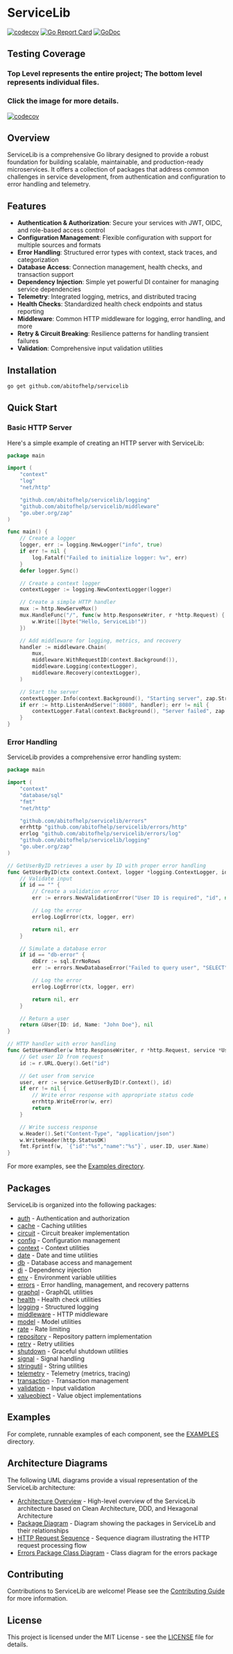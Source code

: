 # ServiceLib
[![codecov](https://codecov.io/gh/abitofhelp/servicelib/graph/badge.svg)](https://codecov.io/gh/abitofhelp/servicelib)
[![Go Report Card](https://goreportcard.com/badge/github.com/abitofhelp/servicelib)](https://goreportcard.com/report/github.com/abitofhelp/servicelib)
[![GoDoc](https://godoc.org/github.com/abitofhelp/servicelib?status.svg)](https://godoc.org/github.com/abitofhelp/servicelib)
## Testing Coverage
### Top Level represents the entire project; The bottom level represents individual files.
### Click the image for more details.
[![codecov](https://codecov.io/gh/abitofhelp/servicelib/graphs/icicle.svg)](https://codecov.io/gh/abitofhelp/servicelib)

## Overview

ServiceLib is a comprehensive Go library designed to provide a robust foundation for building scalable, maintainable, and production-ready microservices. It offers a collection of packages that address common challenges in service development, from authentication and configuration to error handling and telemetry.

## Features

- **Authentication & Authorization**: Secure your services with JWT, OIDC, and role-based access control
- **Configuration Management**: Flexible configuration with support for multiple sources and formats
- **Error Handling**: Structured error types with context, stack traces, and categorization
- **Database Access**: Connection management, health checks, and transaction support
- **Dependency Injection**: Simple yet powerful DI container for managing service dependencies
- **Telemetry**: Integrated logging, metrics, and distributed tracing
- **Health Checks**: Standardized health check endpoints and status reporting
- **Middleware**: Common HTTP middleware for logging, error handling, and more
- **Retry & Circuit Breaking**: Resilience patterns for handling transient failures
- **Validation**: Comprehensive input validation utilities

## Installation

```bash
go get github.com/abitofhelp/servicelib
```

## Quick Start

### Basic HTTP Server

Here's a simple example of creating an HTTP server with ServiceLib:

```go
package main

import (
	"context"
	"log"
	"net/http"

	"github.com/abitofhelp/servicelib/logging"
	"github.com/abitofhelp/servicelib/middleware"
	"go.uber.org/zap"
)

func main() {
	// Create a logger
	logger, err := logging.NewLogger("info", true)
	if err != nil {
		log.Fatalf("Failed to initialize logger: %v", err)
	}
	defer logger.Sync()

	// Create a context logger
	contextLogger := logging.NewContextLogger(logger)

	// Create a simple HTTP handler
	mux := http.NewServeMux()
	mux.HandleFunc("/", func(w http.ResponseWriter, r *http.Request) {
		w.Write([]byte("Hello, ServiceLib!"))
	})

	// Add middleware for logging, metrics, and recovery
	handler := middleware.Chain(
		mux,
		middleware.WithRequestID(context.Background()),
		middleware.Logging(contextLogger),
		middleware.Recovery(contextLogger),
	)

	// Start the server
	contextLogger.Info(context.Background(), "Starting server", zap.String("address", ":8080"))
	if err := http.ListenAndServe(":8080", handler); err != nil {
		contextLogger.Fatal(context.Background(), "Server failed", zap.Error(err))
	}
}
```

### Error Handling

ServiceLib provides a comprehensive error handling system:

```go
package main

import (
	"context"
	"database/sql"
	"fmt"
	"net/http"

	"github.com/abitofhelp/servicelib/errors"
	errhttp "github.com/abitofhelp/servicelib/errors/http"
	errlog "github.com/abitofhelp/servicelib/errors/log"
	"github.com/abitofhelp/servicelib/logging"
	"go.uber.org/zap"
)

// GetUserByID retrieves a user by ID with proper error handling
func GetUserByID(ctx context.Context, logger *logging.ContextLogger, id string) (*User, error) {
	// Validate input
	if id == "" {
		// Create a validation error
		err := errors.NewValidationError("User ID is required", "id", nil)

		// Log the error
		errlog.LogError(ctx, logger, err)

		return nil, err
	}

	// Simulate a database error
	if id == "db-error" {
		dbErr := sql.ErrNoRows
		err := errors.NewDatabaseError("Failed to query user", "SELECT", "users", dbErr)

		// Log the error
		errlog.LogError(ctx, logger, err)

		return nil, err
	}

	// Return a user
	return &User{ID: id, Name: "John Doe"}, nil
}

// HTTP handler with error handling
func GetUserHandler(w http.ResponseWriter, r *http.Request, service *UserService) {
	// Get user ID from request
	id := r.URL.Query().Get("id")

	// Get user from service
	user, err := service.GetUserByID(r.Context(), id)
	if err != nil {
		// Write error response with appropriate status code
		errhttp.WriteError(w, err)
		return
	}

	// Write success response
	w.Header().Set("Content-Type", "application/json")
	w.WriteHeader(http.StatusOK)
	fmt.Fprintf(w, `{"id":"%s","name":"%s"}`, user.ID, user.Name)
}
```

For more examples, see the [Examples directory](./EXAMPLES/README.md).

## Packages

ServiceLib is organized into the following packages:

- [auth](./auth/README.md) - Authentication and authorization
- [cache](./cache/README.md) - Caching utilities
- [circuit](./circuit/README.md) - Circuit breaker implementation
- [config](./config/README.md) - Configuration management
- [context](./context/README.md) - Context utilities
- [date](./date/README.md) - Date and time utilities
- [db](./db/README.md) - Database access and management
- [di](./di/README.md) - Dependency injection
- [env](./env/README.md) - Environment variable utilities
- [errors](./errors/README.md) - Error handling, management, and recovery patterns
- [graphql](./graphql/README.md) - GraphQL utilities
- [health](./health/README.md) - Health check utilities
- [logging](./logging/README.md) - Structured logging
- [middleware](./middleware/README.md) - HTTP middleware
- [model](./model/README.md) - Model utilities
- [rate](./rate/README.md) - Rate limiting
- [repository](./repository/README.md) - Repository pattern implementation
- [retry](./retry/README.md) - Retry utilities
- [shutdown](./shutdown/README.md) - Graceful shutdown utilities
- [signal](./signal/README.md) - Signal handling
- [stringutil](./stringutil/README.md) - String utilities
- [telemetry](./telemetry/README.md) - Telemetry (metrics, tracing)
- [transaction](./transaction/README.md) - Transaction management
- [validation](./validation/README.md) - Input validation
- [valueobject](./valueobject/README.md) - Value object implementations

## Examples

For complete, runnable examples of each component, see the [EXAMPLES](./EXAMPLES/README.md) directory.

## Architecture Diagrams

The following UML diagrams provide a visual representation of the ServiceLib architecture:

- [Architecture Overview](./DOCS/diagrams/svg/Architecture%20Overview.svg) - High-level overview of the ServiceLib architecture based on Clean Architecture, DDD, and Hexagonal Architecture
- [Package Diagram](./DOCS/diagrams/svg/Package%20Diagram.svg) - Diagram showing the packages in ServiceLib and their relationships
- [HTTP Request Sequence](./DOCS/diagrams/svg/HTTP%20Request%20Sequence.svg) - Sequence diagram illustrating the HTTP request processing flow
- [Errors Package Class Diagram](./DOCS/diagrams/svg/Errors%20Package%20Class%20Diagram.svg) - Class diagram for the errors package

## Contributing

Contributions to ServiceLib are welcome! Please see the [Contributing Guide](./CONTRIBUTING.md) for more information.

## License

This project is licensed under the MIT License - see the [LICENSE](./LICENSE) file for details.

